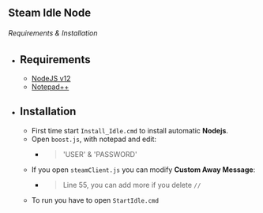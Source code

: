 ## Steam Idle Node

######  Requirements & Installation

- ## Requirements
   - [NodeJS v12](https://nodejs.org/dist/v12.9.1/win-x64/)
   * [Notepad++](https://notepad-plus-plus.org/downloads/)
   
   
- ## Installation

   - First time start `Install_Idle.cmd` to install automatic **Nodejs**.
   - Open `boost.js`, with notepad and edit:
     - > 'USER' & 'PASSWORD'
   - If you open `steamClient.js` you can modify **Custom Away Message**:
     - > Line 55, you can add more if you delete `//`
   -   To run you have to open  `StartIdle.cmd`
